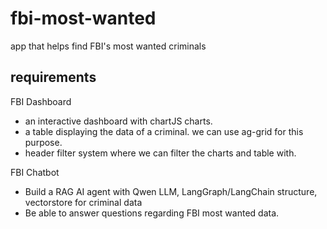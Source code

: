 # fbi-most-wanted
app that helps find FBI's most wanted criminals

## requirements

FBI Dashboard
* an interactive dashboard with chartJS charts.
* a table displaying the data of a criminal. we can use ag-grid for this purpose.
* header filter system where we can filter the charts and table with.

FBI Chatbot
* Build a RAG AI agent with Qwen LLM, LangGraph/LangChain structure, vectorstore for criminal data
* Be able to answer questions regarding FBI most wanted data.
